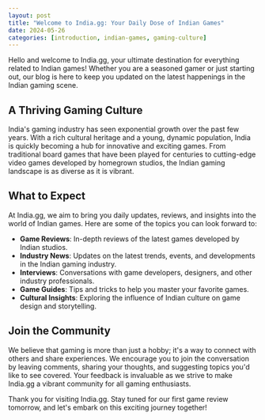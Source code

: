 ```yaml
---
layout: post
title: "Welcome to India.gg: Your Daily Dose of Indian Games"
date: 2024-05-26
categories: [introduction, indian-games, gaming-culture]
---
```


Hello and welcome to India.gg, your ultimate destination for everything related to Indian games! Whether you are a seasoned gamer or just starting out, our blog is here to keep you updated on the latest happenings in the Indian gaming scene.

## A Thriving Gaming Culture

India's gaming industry has seen exponential growth over the past few years. With a rich cultural heritage and a young, dynamic population, India is quickly becoming a hub for innovative and exciting games. From traditional board games that have been played for centuries to cutting-edge video games developed by homegrown studios, the Indian gaming landscape is as diverse as it is vibrant.

## What to Expect

At India.gg, we aim to bring you daily updates, reviews, and insights into the world of Indian games. Here are some of the topics you can look forward to:

- **Game Reviews**: In-depth reviews of the latest games developed by Indian studios.
- **Industry News**: Updates on the latest trends, events, and developments in the Indian gaming industry.
- **Interviews**: Conversations with game developers, designers, and other industry professionals.
- **Game Guides**: Tips and tricks to help you master your favorite games.
- **Cultural Insights**: Exploring the influence of Indian culture on game design and storytelling.

## Join the Community

We believe that gaming is more than just a hobby; it's a way to connect with others and share experiences. We encourage you to join the conversation by leaving comments, sharing your thoughts, and suggesting topics you'd like to see covered. Your feedback is invaluable as we strive to make India.gg a vibrant community for all gaming enthusiasts.

Thank you for visiting India.gg. Stay tuned for our first game review tomorrow, and let's embark on this exciting journey together!
